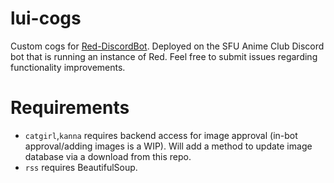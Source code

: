 # lui-cogs
Custom cogs for [Red-DiscordBot](https://github.com/Cog-Creators/Red-DiscordBot).  Deployed on the SFU Anime Club Discord bot that is running an instance of Red.  Feel free to submit issues regarding functionality improvements.

# Requirements
- `catgirl`,`kanna` requires backend access for image approval (in-bot approval/adding images is a WIP). Will add a method to update image database via a download from this repo.
- `rss` requires BeautifulSoup.
